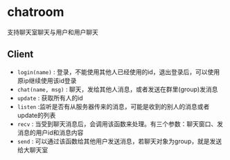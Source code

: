# chatroom

支持聊天室聊天与用户和用户聊天

## Client

+ ```login(name)``` : 登录，不能使用其他人已经使用的id，退出登录后，可以使用原ip继续使用该id登录
+ ```chat(name, msg)``` : 聊天，发给其他人消息，或者发送在群里(group)发消息
+ ```update``` : 获取所有人的id
+ ```listen``` :监听是否有从服务器传来的消息，可能是收到的别人的消息或者update的列表
+ ```recv``` : 当受到聊天消息后，会调用该函数来处理。有三个参数：聊天窗口、发消息的用户id和消息内容
+ ```send``` : 可以通过该函数给其他用户发送消息，若聊天对象为group，就是发送给大聊天室